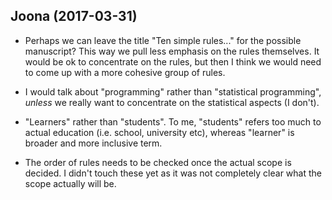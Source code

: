 ## Joona (2017-03-31)

+ Perhaps we can leave the title "Ten simple rules..." for the possible manuscript? This way we pull less emphasis on the rules themselves. It would be ok to concentrate on the rules, but then I think we would need to come up with a more cohesive group of rules. 

+ I would talk about "programming" rather than "statistical programming", *unless* we really want to concentrate on the statistical aspects (I don't).

+ "Learners" rather than "students". To me, "students" refers too much to actual education (i.e. school, university etc), whereas "learner" is broader and more inclusive term.

+ The order of rules needs to be checked once the actual scope is decided. I didn't touch these yet as it was not completely clear what the scope actually will be. 
